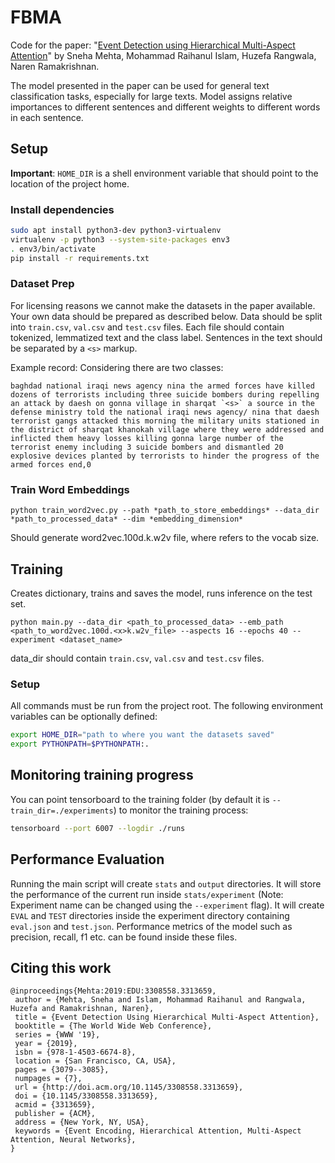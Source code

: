 # FBMA

Code for the paper: "[Event Detection using Hierarchical Multi-Aspect Attention](https://dl.acm.org/doi/10.1145/3308558.3313659)" by
Sneha Mehta, Mohammad Raihanul Islam, Huzefa Rangwala, Naren Ramakrishnan.

The model presented in the paper can be used for general text classification tasks, especially for large texts. Model assigns relative importances to different sentences and different weights to different words in each sentence.


## Setup

**Important**: `HOME_DIR` is a shell environment variable that should point to the location of the project home.

### Install dependencies

```bash
sudo apt install python3-dev python3-virtualenv
virtualenv -p python3 --system-site-packages env3
. env3/bin/activate
pip install -r requirements.txt
```

### Dataset Prep
For licensing reasons we cannot make the datasets in the paper available. Your own data should be prepared as described below. Data should be split into `train.csv`, `val.csv` and `test.csv` files.  Each file should contain tokenized, lemmatized text and the class label. Sentences in the text should be separated by a `<s>` markup.

Example record:
Considering there are two classes:

```baghdad national iraqi news agency nina the armed forces have killed dozens of terrorists including three suicide bombers during repelling an attack by daesh on gonna village in sharqat `<s>` a source in the defense ministry told the national iraqi news agency/ nina that daesh terrorist gangs attacked this morning the military units stationed in the district of sharqat khanokah village where they were addressed and inflicted them heavy losses killing gonna large number of the terrorist enemy including 3 suicide bombers and dismantled 20 explosive devices planted by terrorists to hinder the progress of the armed forces end,0```


### Train Word Embeddings

```
python train_word2vec.py --path *path_to_store_embeddings* --data_dir *path_to_processed_data* --dim *embedding_dimension*
```
Should generate word2vec.100d.<x>k.w2v file, where <x> refers to the vocab size.


## Training

Creates dictionary, trains and saves the model, runs inference on the test set.

```
python main.py --data_dir <path_to_processed_data> --emb_path <path_to_word2vec.100d.<x>k.w2v_file> --aspects 16 --epochs 40 --experiment <dataset_name>
```
data_dir should contain `train.csv`, `val.csv` and  `test.csv` files.

### Setup
All commands must be run from the project root. The following environment variables can be optionally defined:
```bash
export HOME_DIR="path to where you want the datasets saved"
export PYTHONPATH=$PYTHONPATH:.
```


## Monitoring training progress

You can point tensorboard to the training folder (by default it is `--train_dir=./experiments`) to monitor the training
process:

```bash
tensorboard --port 6007 --logdir ./runs
```

## Performance Evaluation

Running the main script will create `stats` and `output` directories. It will store the performance of the current run inside `stats/experiment` (Note: Experiment name can be changed using the `--experiment` flag). It will create `EVAL` and `TEST` directories inside the experiment directory containing `eval.json` and `test.json`. Performance metrics of the model such as precision, recall, f1 etc. can be found inside these files.



## Citing this work

```
@inproceedings{Mehta:2019:EDU:3308558.3313659,
 author = {Mehta, Sneha and Islam, Mohammad Raihanul and Rangwala, Huzefa and Ramakrishnan, Naren},
 title = {Event Detection Using Hierarchical Multi-Aspect Attention},
 booktitle = {The World Wide Web Conference},
 series = {WWW '19},
 year = {2019},
 isbn = {978-1-4503-6674-8},
 location = {San Francisco, CA, USA},
 pages = {3079--3085},
 numpages = {7},
 url = {http://doi.acm.org/10.1145/3308558.3313659},
 doi = {10.1145/3308558.3313659},
 acmid = {3313659},
 publisher = {ACM},
 address = {New York, NY, USA},
 keywords = {Event Encoding, Hierarchical Attention, Multi-Aspect Attention, Neural Networks},
}
```
